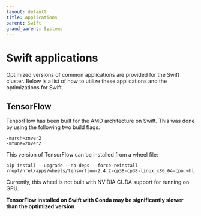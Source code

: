 ```yaml
---
layout: default
title: Applications
parent: Swift
grand_parent: Systems
---
```

# Swift applications

Optimized versions of common applications are provided for the Swift cluster. Below is a list of how to utilize these applications and the optimizations for Swift. 

## TensorFlow

TensorFlow has been built for the AMD architecture on Swift. This was done by using the following two build flags. 

```
-march=znver2
-mtune=znver2
```

This version of TensorFlow can be installed from a wheel file: 
```
pip install --upgrade --no-deps --force-reinstall /nopt/nrel/apps/wheels/tensorflow-2.4.2-cp38-cp38-linux_x86_64-cpu.whl
```

Currently, this wheel is not built with NVIDIA CUDA support for running on GPU. 

**TensorFlow installed on Swift with Conda may be significantly slower than the optimized version** 
